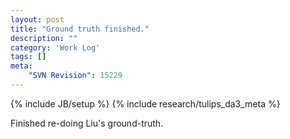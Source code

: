 ```yaml
---
layout: post
title: "Ground truth finished."
description: ""
category: 'Work Log'
tags: []
meta: 
    "SVN Revision": 15229
---
```

{% include JB/setup %}
{% include research/tulips_da3_meta %}

Finished re-doing Liu's ground-truth.  
